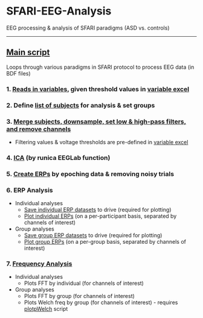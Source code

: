 # SFARI-EEG-Analysis
EEG processing & analysis of SFARI paradigms (ASD vs. controls)
***
## [Main script](Processing_EEGdata_template.m)
Loops through various paradigms in SFARI protocol to process EEG data (in BDF files)

### 1.  [Reads in variables](EEG-processing-steps/set_variables.m), given threshold values in [variable excel](EEG-processing-steps/variables_per_paradigm.xlsx)
### 2.  Define [list of subjects](EEG-processing-steps/define_subjects.m) for analysis & set groups
### 3.  [Merge subjects, downsample, set low & high-pass filters, and remove channels](EEG-processing-steps/STEP1_2_Merge_RejectChan.m) 
- Filtering values & voltage thresholds are pre-defined in [variable excel](EEG-processing-steps/variables_per_paradigm.xlsx)
### 4.  [ICA](EEG-processing-steps/STEP3_ICA.m) (by runica EEGLab function)
### 5.  [Create ERPs](EEG-processing-steps/STEP4_EPOCHING.m) by epoching data & removing noisy trials
### 6.  ERP Analysis
- Individual analyses
  - [Save individual ERP datasets](EEG-processing-steps/STEP5_ERPanalysis_createERPdatasets.m) to drive (required for plotting)
  - [Plot individual ERPs](EEG-processing-steps/STEP5_ERPanalysis_plotChannelsbyIndividual.m) (on a per-participant basis, separated by channels of interest)
- Group analyses
  - [Save group ERP datasets](EEG-processing-steps/STEP5_ERPanalysis_make_groupERP_matrix.m) to drive (required for plotting)
  - [Plot group ERPs](EEG-processing-steps/STEP5_ERPanalysis_plotChannelsbyGroup.m) (on a per-group basis, separated by channels of interest)
### 7.  [Frequency Analysis](EEG-processing-steps/STEP6_FreqAnalysis.m)
- Individual analyses
  - Plots FFT by individual (for channels of interest)
- Group analyses 
  - Plots FFT by group (for channels of interest)
  - Plots Welch freq by group (for channels of interest) - requires [plotpWelch](EEG-processing-steps/plotpWelch.m) script
